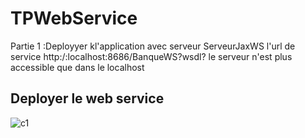 # TPWebService
Partie 1 :Deployyer kl'application avec serveur ServeurJaxWS
l'url de service http:/:localhost:8686/BanqueWS?wsdl?
le serveur n'est plus accessible que dans le localhost
## Deployer le web service
![c1](https://user-images.githubusercontent.com/82270887/163588617-700b1759-00d2-4563-b320-1de097f23ea9.png)
